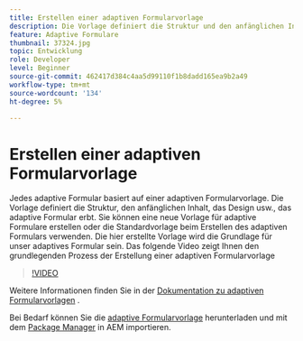 ```yaml
---
title: Erstellen einer adaptiven Formularvorlage
description: Die Vorlage definiert die Struktur und den anfänglichen Inhalt des adaptiven Formulars.
feature: Adaptive Formulare
thumbnail: 37324.jpg
topic: Entwicklung
role: Developer
level: Beginner
source-git-commit: 462417d384c4aa5d99110f1b8dadd165ea9b2a49
workflow-type: tm+mt
source-wordcount: '134'
ht-degree: 5%

---
```



# Erstellen einer adaptiven Formularvorlage

Jedes adaptive Formular basiert auf einer adaptiven Formularvorlage. Die Vorlage definiert die Struktur, den anfänglichen Inhalt, das Design usw., das adaptive Formular erbt. Sie können eine neue Vorlage für adaptive Formulare erstellen oder die Standardvorlage beim Erstellen des adaptiven Formulars verwenden.
Die hier erstellte Vorlage wird die Grundlage für unser adaptives Formular sein.
Das folgende Video zeigt Ihnen den grundlegenden Prozess der Erstellung einer adaptiven Formularvorlage

>[!VIDEO](https://video.tv.adobe.com/v/37324/quality=9)

Weitere Informationen finden Sie in der [Dokumentation zu adaptiven Formularvorlagen](https://experienceleague.adobe.com/docs/experience-manager-65/forms/adaptive-forms-advanced-authoring/template-editor.html) .

Bei Bedarf können Sie die [adaptive Formularvorlage](assets/peak-application-template.zip) herunterladen und mit dem [Package Manager](http://localhost:4502/crx/packmgr/index.jsp) in AEM importieren.




